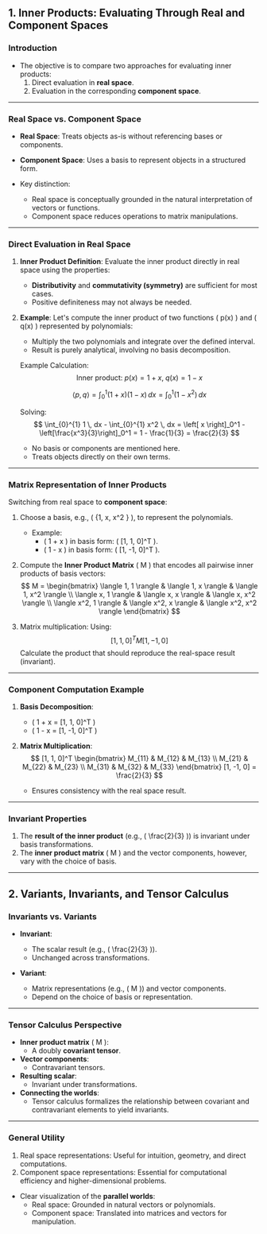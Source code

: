 ## 1. Inner Products: Evaluating Through Real and Component Spaces

### Introduction
- The objective is to compare two approaches for evaluating inner products:
  1. Direct evaluation in **real space**.
  2. Evaluation in the corresponding **component space**.

---

### **Real Space vs. Component Space**
- **Real Space**: Treats objects as-is without referencing bases or components.
- **Component Space**: Uses a basis to represent objects in a structured form.

- Key distinction:
  - Real space is conceptually grounded in the natural interpretation of vectors or functions.
  - Component space reduces operations to matrix manipulations.

---

### **Direct Evaluation in Real Space**
1. **Inner Product Definition**:
   Evaluate the inner product directly in real space using the properties:
   - **Distributivity** and **commutativity (symmetry)** are sufficient for most cases.
   - Positive definiteness may not always be needed.

2. **Example**:
   Let's compute the inner product of two functions \( p(x) \) and \( q(x) \) represented by polynomials:
   - Multiply the two polynomials and integrate over the defined interval.
   - Result is purely analytical, involving no basis decomposition.

   Example Calculation:
   $$
   \text{Inner product: } p(x) = 1 + x, \; q(x) = 1 - x
   $$

   $$
   \langle p, q \rangle = \int_{0}^{1} (1 + x)(1 - x) \, dx = \int_{0}^{1} (1 - x^2) \, dx
   $$

   Solving:
   $$
   \int_{0}^{1} 1 \, dx - \int_{0}^{1} x^2 \, dx = \left[ x \right]_0^1 - \left[\frac{x^3}{3}\right]_0^1 = 1 - \frac{1}{3} = \frac{2}{3}
   $$

   - No basis or components are mentioned here.
   - Treats objects directly on their own terms.

---

### **Matrix Representation of Inner Products**
Switching from real space to **component space**:
1. Choose a basis, e.g., \( \{1, x, x^2 \} \), to represent the polynomials.
   - Example:
     - \( 1 + x \) in basis form: \( [1, 1, 0]^T \).
     - \( 1 - x \) in basis form: \( [1, -1, 0]^T \).

2. Compute the **Inner Product Matrix** \( M \) that encodes all pairwise inner products of basis vectors:
   $$
   M = 
   \begin{bmatrix}
   \langle 1, 1 \rangle & \langle 1, x \rangle & \langle 1, x^2 \rangle \\
   \langle x, 1 \rangle & \langle x, x \rangle & \langle x, x^2 \rangle \\
   \langle x^2, 1 \rangle & \langle x^2, x \rangle & \langle x^2, x^2 \rangle
   \end{bmatrix}
   $$

3. Matrix multiplication:
   Using:
   $$
   [1, 1, 0]^T M [1, -1, 0]
   $$
   Calculate the product that should reproduce the real-space result (invariant).

---

### Component Computation Example
1. **Basis Decomposition**:
   - \( 1 + x = [1, 1, 0]^T \)
   - \( 1 - x = [1, -1, 0]^T \)

2. **Matrix Multiplication**:
   $$
   [1, 1, 0]^T \begin{bmatrix}
   M_{11} & M_{12} & M_{13} \\
   M_{21} & M_{22} & M_{23} \\
   M_{31} & M_{32} & M_{33}
   \end{bmatrix}
   [1, -1, 0] = \frac{2}{3}
   $$

   - Ensures consistency with the real space result.

---

### **Invariant Properties**
1. The **result of the inner product** (e.g., \( \frac{2}{3} \)) is invariant under basis transformations.
2. The **inner product matrix** \( M \) and the vector components, however, vary with the choice of basis.

---

## 2. Variants, Invariants, and Tensor Calculus

### **Invariants vs. Variants**
- **Invariant**:
  - The scalar result (e.g., \( \frac{2}{3} \)).
  - Unchanged across transformations.

- **Variant**:
  - Matrix representations (e.g., \( M \)) and vector components.
  - Depend on the choice of basis or representation.

---

### Tensor Calculus Perspective
- **Inner product matrix** \( M \):
  - A doubly **covariant tensor**.
- **Vector components**:
  - Contravariant tensors.
- **Resulting scalar**:
  - Invariant under transformations.
- **Connecting the worlds**:
  - Tensor calculus formalizes the relationship between covariant and contravariant elements to yield invariants.

---

### General Utility
1. Real space representations: Useful for intuition, geometry, and direct computations.
2. Component space representations: Essential for computational efficiency and higher-dimensional problems.

- Clear visualization of the **parallel worlds**:
  - Real space: Grounded in natural vectors or polynomials.
  - Component space: Translated into matrices and vectors for manipulation. 

